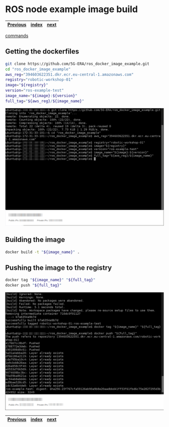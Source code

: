 # ROS node example image build
| [Previous](../09-registry-creation/README.md) | [index](../README.md) | [next](../11-image-deployment/README.md) |
| :--- | :--: | ---: |

[commands](10-docker-image-cmd.txt)

## Getting the dockerfiles

```bash
git clone https://github.com/5G-ERA/ros_docker_image_example.git
cd "ros_docker_image_example"
aws_reg="394603622351.dkr.ecr.eu-central-1.amazonaws.com"
registry="robotic-workshop-01"
image="${registry}"
version="ros-example-test"
image_name="${image}:${version}"
full_tag="${aws_reg}/${image_name}"
```


<img src="10-docker-image-00.png"/>

## Building the image

```bash
docker build -t "${image_name}" .
```


## Pushing the image to the registry

```bash
docker tag "${image_name}" "${full_tag}"
docker push "${full_tag}"
```

<img src="10-docker-image-01.png"/>

| [Previous](../09-registry-creation/README.md) | [index](../README.md) | [next](../11-image-deployment/README.md) |
| :--- | :--: | ---: |
